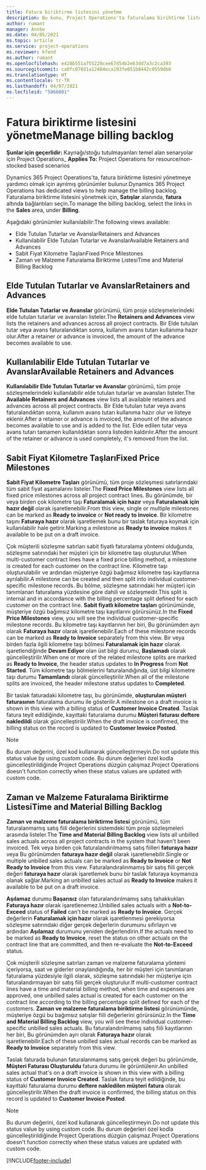 ```yaml
---
title: Fatura biriktirme listesini yönetme
description: Bu konu, Project Operations'ta faturalama biriktirme listesini görüntüleme ve bunlarla çalışma hakkında bilgiler sağlar.
author: rumant
manager: Annbe
ms.date: 04/05/2021
ms.topic: article
ms.service: project-operations
ms.reviewer: kfend
ms.author: rumant
ms.openlocfilehash: e428b551a755220cee67d54b2e63dd7a3c2ca393
ms.sourcegitcommit: ca0fc078d1a12484eca193fe051b8442c0559db8
ms.translationtype: HT
ms.contentlocale: tr-TR
ms.lasthandoff: 04/07/2021
ms.locfileid: "5866801"
---
```

# <a name="manage-billing-backlog"></a><span data-ttu-id="f64c0-103">Fatura biriktirme listesini yönetme</span><span class="sxs-lookup"><span data-stu-id="f64c0-103">Manage billing backlog</span></span>

<span data-ttu-id="f64c0-104">**Şunlar için geçerlidir:** Kaynağı/stoğu tutulmayanları temel alan senaryolar için Project Operations</span><span class="sxs-lookup"><span data-stu-id="f64c0-104">_ **Applies To:** Project Operations for resource/non-stocked based scenarios</span></span>

<span data-ttu-id="f64c0-105">Dynamics 365 Project Operations'ta, fatura biriktirme listesini yönetmeye yardımcı olmak için ayrılmış görünümler bulunur.</span><span class="sxs-lookup"><span data-stu-id="f64c0-105">Dynamics 365 Project Operations has dedicated views to help manage the billing backlog.</span></span> <span data-ttu-id="f64c0-106">Faturalama biriktirme listesini yönetmek için, **Satışlar** alanında, **fatura** altında bağlantıları seçin.</span><span class="sxs-lookup"><span data-stu-id="f64c0-106">To manage the billing backlog, select the links in the **Sales** area, under **Billing**.</span></span> 

<span data-ttu-id="f64c0-107">Aşağıdaki görünümler kullanılabilir:</span><span class="sxs-lookup"><span data-stu-id="f64c0-107">The following views available:</span></span>

- <span data-ttu-id="f64c0-108">Elde Tutulan Tutarlar ve Avanslar</span><span class="sxs-lookup"><span data-stu-id="f64c0-108">Retainers and Advances</span></span>
- <span data-ttu-id="f64c0-109">Kullanılabilir Elde Tutulan Tutarlar ve Avanslar</span><span class="sxs-lookup"><span data-stu-id="f64c0-109">Available Retainers and Advances</span></span>
- <span data-ttu-id="f64c0-110">Sabit Fiyat Kilometre Taşları</span><span class="sxs-lookup"><span data-stu-id="f64c0-110">Fixed Price Milestones</span></span>
- <span data-ttu-id="f64c0-111">Zaman ve Malzeme Faturalama Biriktirme Listesi</span><span class="sxs-lookup"><span data-stu-id="f64c0-111">Time and Material Billing Backlog</span></span>

## <a name="retainers-and-advances"></a><span data-ttu-id="f64c0-112">Elde Tutulan Tutarlar ve Avanslar</span><span class="sxs-lookup"><span data-stu-id="f64c0-112">Retainers and Advances</span></span>

<span data-ttu-id="f64c0-113">**Elde Tutulan Tutarlar ve Avanslar** görünümü, tüm proje sözleşmelerindeki elde tutulan tutarlar ve avansları listeler.</span><span class="sxs-lookup"><span data-stu-id="f64c0-113">The **Retainers and Advances** view lists the retainers and advances across all project contracts.</span></span> <span data-ttu-id="f64c0-114">Bir Elde tutulan tutar veya avans faturalandıktan sonra, kullanım avans tutarı kullanıma hazır olur.</span><span class="sxs-lookup"><span data-stu-id="f64c0-114">After a retainer or advance is invoiced, the amount of the advance becomes available to use.</span></span>

## <a name="available-retainers-and-advances"></a><span data-ttu-id="f64c0-115">Kullanılabilir Elde Tutulan Tutarlar ve Avanslar</span><span class="sxs-lookup"><span data-stu-id="f64c0-115">Available Retainers and Advances</span></span>

<span data-ttu-id="f64c0-116">**Kullanılabilir Elde Tutulan Tutarlar ve Avanslar** görünümü, tüm proje sözleşmelerindeki kullanılabilir elde tutulan tutarlar ve avansları listeler.</span><span class="sxs-lookup"><span data-stu-id="f64c0-116">The **Available Retainers and Advances** view lists all available retainers and advances across all project contracts.</span></span> <span data-ttu-id="f64c0-117">Bir Elde tutulan tutar veya avans faturalandıktan sonra, kullanım avans tutarı kullanıma hazır olur ve listeye eklenir.</span><span class="sxs-lookup"><span data-stu-id="f64c0-117">After a retainer or advance is invoiced, the amount of the advance becomes available to use and is added to the list.</span></span> <span data-ttu-id="f64c0-118">Elde edilen tutar veya avans tutarı tamamen kullanıldıktan sonra listeden kaldırılır.</span><span class="sxs-lookup"><span data-stu-id="f64c0-118">After the amount of the retainer or advance is used completely, it's removed from the list.</span></span>

## <a name="fixed-price-milestones"></a><span data-ttu-id="f64c0-119">Sabit Fiyat Kilometre Taşları</span><span class="sxs-lookup"><span data-stu-id="f64c0-119">Fixed Price Milestones</span></span>

<span data-ttu-id="f64c0-120">**Sabit Fiyat Kilometre Taşları** görünümü, tüm proje sözleşmesi satırlarındaki tüm sabit fiyat aşamalarını listeler.</span><span class="sxs-lookup"><span data-stu-id="f64c0-120">The **Fixed Price Milestones** view lists all fixed price milestones across all project contract lines.</span></span> <span data-ttu-id="f64c0-121">Bu görünümde, bir veya birden çok kilometre taşı **Faturalamak için hazır** veya **Faturalamak için hazır değil** olarak işaretlenebilir.</span><span class="sxs-lookup"><span data-stu-id="f64c0-121">From this view, single or multiple milestones can be marked as **Ready to invoice** or **Not ready to invoice**.</span></span> <span data-ttu-id="f64c0-122">Bir kilometre taşını **Faturaya hazır** olarak işaretlemek bunu bir taslak faturaya koymak için kullanılabilir hale getirir.</span><span class="sxs-lookup"><span data-stu-id="f64c0-122">Marking a milestone as **Ready to invoice** makes it available to be put on a draft invoice.</span></span>

<span data-ttu-id="f64c0-123">Çok müşterili sözleşme satırları sabit fiyatlı faturalama yöntemi olduğunda, sözleşme satırındaki her müşteri için bir kilometre taşı oluşturulur.</span><span class="sxs-lookup"><span data-stu-id="f64c0-123">When multi-customer contract lines have a fixed price billing method, a milestone is created for each customer on the contract line.</span></span> <span data-ttu-id="f64c0-124">Kilometre taşı oluşturulabilir ve ardından müşteriye özgü bağımsız kilometre taşı kayıtlarına ayrılabilir.</span><span class="sxs-lookup"><span data-stu-id="f64c0-124">A milestone can be created and then split into individual customer-specific milestone records.</span></span> <span data-ttu-id="f64c0-125">Bu bölme, sözleşme satırındaki her müşteri için tanımlanan faturalama yüzdesine göre dahili ve sözleşmedir.</span><span class="sxs-lookup"><span data-stu-id="f64c0-125">This split is internal and in accordance with the billing percentage split defined for each customer on the contract line.</span></span> <span data-ttu-id="f64c0-126">**Sabit fiyatlı kilometre taşları** görünümünde, müşteriye özgü bağımsız kilometre taşı kayıtlarını görürsünüz.</span><span class="sxs-lookup"><span data-stu-id="f64c0-126">In the **Fixed Price Milestones** view, you will see the individual customer-specific milestone records.</span></span> <span data-ttu-id="f64c0-127">Bu kilometre taşı kayıtlarının her biri, Bu görünümden ayrı olarak **Faturaya hazır** olarak işaretlenebilir.</span><span class="sxs-lookup"><span data-stu-id="f64c0-127">Each of these milestone records can be marked as **Ready to Invoice** separately from this view.</span></span> <span data-ttu-id="f64c0-128">Bir veya birden fazla ilgili kilometre taşı bölmesi **Faturalamak için hazır** olarak işaretlendiğinde **Devam Ediyor** olan üst bilgi durumu, **Başlamadı** olarak güncelleştirilir.</span><span class="sxs-lookup"><span data-stu-id="f64c0-128">When one or more of the related milestone splits are marked as **Ready to Invoice**, the header status updates to **In Progress** from **Not Started**.</span></span> <span data-ttu-id="f64c0-129">Tüm kilometre taşı bölmelerini faturalandığında, üst bilgi kilometre taşı durumu **Tamamlandı** olarak güncelleştirilir.</span><span class="sxs-lookup"><span data-stu-id="f64c0-129">When all of the milestone splits are invoiced, the header milestone status updates to **Completed**.</span></span>

<span data-ttu-id="f64c0-130">Bir taslak faturadaki kilometre taşı, bu görünümde, **oluşturulan müşteri faturasının** faturalama durumu ile gösterilir.</span><span class="sxs-lookup"><span data-stu-id="f64c0-130">A milestone on a draft invoice is shown in this view with a billing status of **Customer Invoice Created**.</span></span> <span data-ttu-id="f64c0-131">Taslak fatura teyit edildiğinde, kayıttaki faturalama durumu **Müşteri faturası deftere nakledildi** olarak güncelleştirilir.</span><span class="sxs-lookup"><span data-stu-id="f64c0-131">When the draft invoice is confirmed, the billing status on the record is updated to **Customer Invoice Posted**.</span></span> 

> [!NOTE] 
> <span data-ttu-id="f64c0-132">Bu durum değerini, özel kod kullanarak güncelleştirmeyin.</span><span class="sxs-lookup"><span data-stu-id="f64c0-132">Do not update this status value by using custom code.</span></span> <span data-ttu-id="f64c0-133">Bu durum değerleri özel kodla güncelleştirildiğinde Project Operations düzgün çalışmaz.</span><span class="sxs-lookup"><span data-stu-id="f64c0-133">Project Operations doesn't function correctly when these status values are updated with custom code.</span></span>

## <a name="time-and-material-billing-backlog"></a><span data-ttu-id="f64c0-134">Zaman ve Malzeme Faturalama Biriktirme Listesi</span><span class="sxs-lookup"><span data-stu-id="f64c0-134">Time and Material Billing Backlog</span></span>

<span data-ttu-id="f64c0-135">**Zaman ve malzeme faturalama biriktirme listesi** görünümü, tüm faturalanmamış satış fiili değerlerini sistemdeki tüm proje sözleşmeleri arasında listeler.</span><span class="sxs-lookup"><span data-stu-id="f64c0-135">The **Time and Material Billing Backlog** view lists all unbilled sales actuals across all project contracts in the system that haven't been invoiced.</span></span> <span data-ttu-id="f64c0-136">Tek veya birden çok faturalandırılmamış satış fiilleri **faturaya hazır** veya Bu görünümden **faturaya hazır değil** olarak işaretlenebilir.</span><span class="sxs-lookup"><span data-stu-id="f64c0-136">Single or multiple unbilled sales actuals can be marked as **Ready to Invoice** or **Not Ready to Invoice** from this view.</span></span> <span data-ttu-id="f64c0-137">Faturalandıralınmamış bir satış fiili gerçek değeri **faturaya hazır** olarak işaretlemek bunu bir taslak faturaya koymanıza olanak sağlar.</span><span class="sxs-lookup"><span data-stu-id="f64c0-137">Marking an unbilled sales actual as **Ready to Invoice** makes it available to be put on a draft invoice.</span></span>

<span data-ttu-id="f64c0-138">**Aşılamaz** durumu **Başarısız** olan faturalandırılmamış satış tahakkukları **Faturaya hazır** olarak işaretlenemez.</span><span class="sxs-lookup"><span data-stu-id="f64c0-138">Unbilled sales actuals with a **Not-to-Exceed** status of **Failed** can't be marked as **Ready to Invoice**.</span></span> <span data-ttu-id="f64c0-139">Gerçek değerlerin **Faturalamak için hazır** olarak işaretlenmesi gerekiyorsa sözleşme satırındaki diğer gerçek değerlerin durumunu sıfırlayın ve ardından **Aşılamaz** durumunu yeniden değerlendirin.</span><span class="sxs-lookup"><span data-stu-id="f64c0-139">If the actuals need to be marked as **Ready to Invoice**, reset the status on other actuals on the contract line that are committed, and then re-evaluate the **Not-to-Exceed** status.</span></span>

<span data-ttu-id="f64c0-140">Çok müşterili sözleşme satırları zaman ve malzeme faturalama yöntemi içeriyorsa, saat ve giderler onaylandığında, her bir müşteri için tanımlanan faturalama yüzdesiyle ilgili olarak, sözleşme satırındaki her müşteriye için faturalandırmayan bir satış fiili gerçek oluşturulur.</span><span class="sxs-lookup"><span data-stu-id="f64c0-140">If multi-customer contract lines have a time and material billing method, when time and expenses are approved, one unbilled sales actual is created for each customer on the contract line according to the billing percentage split defined for each of the customers.</span></span> <span data-ttu-id="f64c0-141">**Zaman ve malzeme faturalama biriktirme listesi** görünümünde, müşteriye özgü bu bağımsız satışlar fiili değerlerini görürsünüz.</span><span class="sxs-lookup"><span data-stu-id="f64c0-141">In the **Time and Material Billing Backlog** view, you will see these individual customer-specific unbilled sales actuals.</span></span> <span data-ttu-id="f64c0-142">Bu faturalandırılmamış satış fiili kayıtlarının her biri, Bu görünümden ayrı olarak **Faturaya hazır** olarak işaretlenebilir.</span><span class="sxs-lookup"><span data-stu-id="f64c0-142">Each of these unbilled sales actual records can be marked as **Ready to Invoice** separately from this view.</span></span>

<span data-ttu-id="f64c0-143">Taslak faturada bulunan faturalanmamış satış gerçek değeri bu görünümde, **Müşteri Faturası Oluşturuldu** fatura durumu ile görüntülenir.</span><span class="sxs-lookup"><span data-stu-id="f64c0-143">An unbilled sales actual that's on a draft invoice is shown in this view with a billing status of **Customer Invoice Created**.</span></span> <span data-ttu-id="f64c0-144">Taslak fatura teyit edildiğinde, bu kayıttaki faturalama durumu **deftere nakledilen müşteri fatura** olarak güncelleştirilir.</span><span class="sxs-lookup"><span data-stu-id="f64c0-144">When the draft invoice is confirmed, the billing status on this record is updated to **Customer Invoice Posted**.</span></span> 

> [!NOTE] 
> <span data-ttu-id="f64c0-145">Bu durum değerini, özel kod kullanarak güncelleştirmeyin.</span><span class="sxs-lookup"><span data-stu-id="f64c0-145">Do not update this status value by using custom code.</span></span> <span data-ttu-id="f64c0-146">Bu durum değerleri özel kodla güncelleştirildiğinde Project Operations düzgün çalışmaz.</span><span class="sxs-lookup"><span data-stu-id="f64c0-146">Project Operations doesn't function correctly when these status values are updated with custom code.</span></span>


[!INCLUDE[footer-include](../includes/footer-banner.md)]
